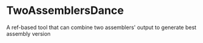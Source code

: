 # TwoAssemblersDance
A ref-based tool that can combine two assemblers' output to generate best assembly version

